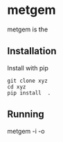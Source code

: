 # metgem
metgem is the

## Installation
Install with pip
```
git clone xyz
cd xyz
pip install  .
```

## Running
metgem <command> -i -o 